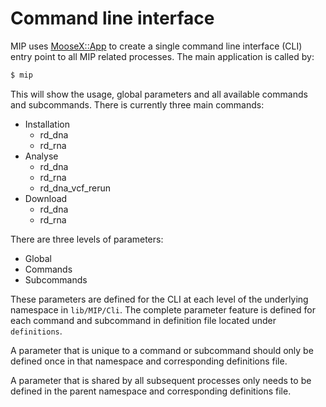 # Command line interface

MIP uses [MooseX::App](https://metacpan.org/pod/MooseX::App) to create a single command line interface (CLI) entry point to all MIP related processes. The main application is called by:

```Bash
$ mip
```

This will show the usage, global parameters and all available commands and subcommands.
There is currently three main commands:
- Installation  
  - rd_dna
  - rd_rna
- Analyse
  - rd_dna
  - rd_rna
  - rd_dna_vcf_rerun
- Download
  - rd_dna
  - rd_rna

There are three levels of parameters:
- Global
- Commands
- Subcommands

These parameters are defined for the CLI at each level of the underlying namespace in `lib/MIP/Cli`. The complete parameter feature is defined for each command and subcommand in definition file located under `definitions`.

A parameter that is unique to a command or subcommand should only be defined once in that namespace and corresponding definitions file.

A parameter that is shared by all subsequent processes only needs to be defined in the parent namespace and corresponding definitions file.
